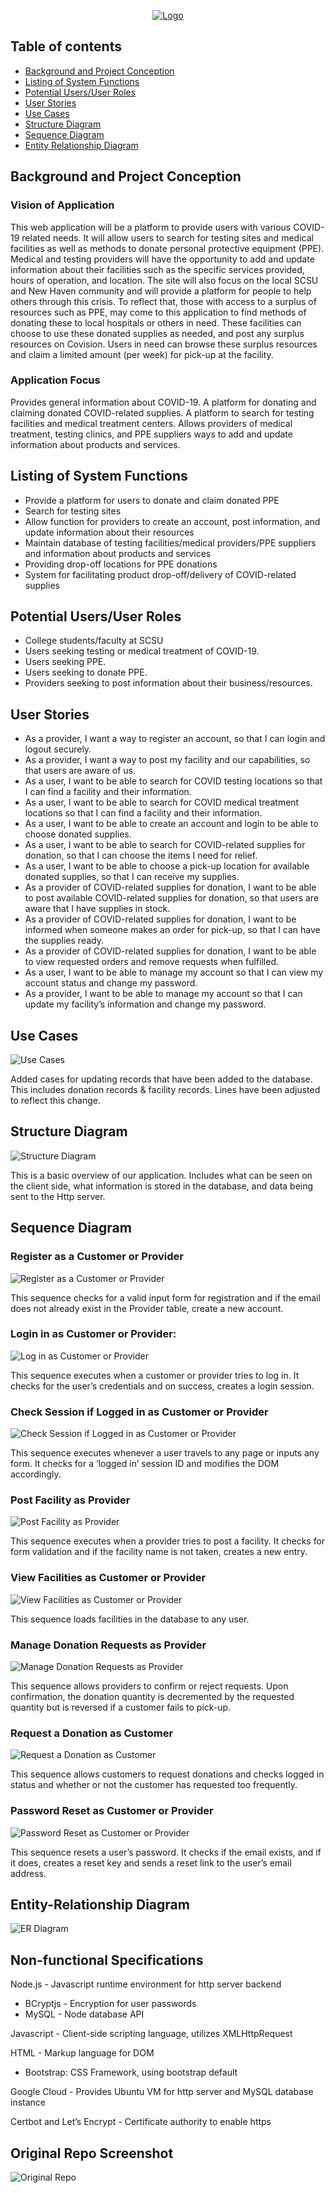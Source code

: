 <p align="center">
  <a href="https://example.com/">
    <img src="./public-html/img/logo-lg.png" alt="Logo">
  </a>
</p>

## Table of contents

- [Background and Project Conception ](#background)
- [Listing of System Functions](#system-functions)
- [Potential Users/User Roles](#whats-included)
- [User Stories](#user-stories)
- [Use Cases](#use-cases)
- [Structure Diagram](#structure-diagram)
- [Sequence Diagram](#sequence-diagram)
- [Entity Relationship Diagram](#er-diagram)

## Background and Project Conception

### Vision of Application

This web application will be a platform to provide users with various COVID-19 related needs. It will allow users to search for testing sites and medical facilities as well as methods to donate personal protective equipment (PPE). Medical and testing providers will have the opportunity to add and update information about their facilities such as the specific services provided, hours of operation, and location.
The site will also focus on the local SCSU and New Haven community and will provide a platform for people to help others through this crisis. To reflect that, those with access to a surplus of resources such as PPE, may come to this application to find methods of donating these to local hospitals or others in need. These facilities can choose to use these donated supplies as needed, and post any surplus resources on Covision. Users in need can browse these surplus resources and claim a limited amount (per week) for pick-up at the facility.

### Application Focus

Provides general information about COVID-19.
A platform for donating and claiming donated COVID-related supplies.
A platform to search for testing facilities and medical treatment centers.
Allows providers of medical treatment, testing clinics, and PPE suppliers ways to add and update information about products and services.

## Listing of System Functions

- Provide a platform for users to donate and claim donated PPE
- Search for testing sites
- Allow function for providers to create an account, post information, and update information about their resources
- Maintain database of testing facilities/medical providers/PPE suppliers and information about products and services
- Providing drop-off locations for PPE donations
- System for facilitating product drop-off/delivery of COVID-related supplies

## Potential Users/User Roles

- College students/faculty at SCSU
- Users seeking testing or medical treatment of COVID-19.
- Users seeking PPE.
- Users seeking to donate PPE.
- Providers seeking to post information about their business/resources.

## User Stories

- As a provider, I want a way to register an account, so that I can login and logout securely.
- As a provider, I want a way to post my facility and our capabilities, so that users are aware of us.
- As a user, I want to be able to search for COVID testing locations so that I can find a facility and their information.
- As a user, I want to be able to search for COVID medical treatment locations so that I can find a facility and their information.
- As a user, I want to be able to create an account and login to be able to choose donated supplies.
- As a user, I want to be able to search for COVID-related supplies for donation, so that I can choose the items I need for relief.
- As a user, I want to be able to choose a pick-up location for available donated supplies, so that I can receive my supplies.
- As a provider of COVID-related supplies for donation, I want to be able to post available COVID-related supplies for donation, so that users are aware that I have supplies in stock.
- As a provider of COVID-related supplies for donation, I want to be informed when someone makes an order for pick-up, so that I can have the supplies ready.
- As a provider of COVID-related supplies for donation, I want to be able to view requested orders and remove requests when fulfilled.
- As a user, I want to be able to manage my account so that I can view my account status and change my password.
- As a provider, I want to be able to manage my account so that I can update my facility’s information and change my password.

## Use Cases

![](screenshots/use-case.png "Use Cases")

Added cases for updating records that have been added to the database. This includes donation records & facility records. Lines have been adjusted to reflect this change.

## Structure Diagram

![](screenshots/structure-diagram.png "Structure Diagram")

This is a basic overview of our application. Includes what can be seen on the client side, what information is stored in the database, and data being sent to the Http server.

## Sequence Diagram

### Register as a Customer or Provider

![](screenshots/sequence-register.png "Register as a Customer or Provider")

This sequence checks for a valid input form for registration and if the email does not already exist in the Provider table, create a new account.

### Login in as Customer or Provider:

![](screenshots/sequence-login.png "Log in as Customer or Provider")

This sequence executes when a customer or provider tries to log in. It checks for the user’s credentials and on success, creates a login session.

### Check Session if Logged in as Customer or Provider

![](screenshots/sequence-session.png "Check Session if Logged in as Customer or Provider")

This sequence executes whenever a user travels to any page or inputs any form. It checks for a ‘logged in’ session ID and modifies the DOM accordingly.

### Post Facility as Provider

![](screenshots/sequence-post.png "Post Facility as Provider")

This sequence executes when a provider tries to post a facility. It checks for form validation and if the facility name is not taken, creates a new entry.

### View Facilities as Customer or Provider

![](screenshots/sequence-get.png "View Facilities as Customer or Provider")

This sequence loads facilities in the database to any user.

### Manage Donation Requests as Provider

![](screenshots/sequence-manage-donation.png "Manage Donation Requests as Provider")

This sequence allows providers to confirm or reject requests. Upon confirmation, the donation quantity is decremented by the requested quantity but is reversed if a customer fails to pick-up.

### Request a Donation as Customer

![](screenshots/sequence-request-donation.png "Request a Donation as Customer")

This sequence allows customers to request donations and checks logged in status and whether or not the customer has requested too frequently.

### Password Reset as Customer or Provider

![](screenshots/sequence-password-reset.png "Password Reset as Customer or Provider")

This sequence resets a user’s password. It checks if the email exists, and if it does, creates a reset key and sends a reset link to the user’s email address.

## Entity-Relationship Diagram

![](screenshots/er-diagram.png "ER Diagram")

## Non-functional Specifications

Node.js - Javascript runtime environment for http server backend

- BCryptjs - Encryption for user passwords
- MySQL - Node database API

Javascript - Client-side scripting language, utilizes XMLHttpRequest

HTML - Markup language for DOM

- Bootstrap: CSS Framework, using bootstrap default

Google Cloud - Provides Ubuntu VM for http server and MySQL database instance

Certbot and Let’s Encrypt - Certificate authority to enable https

## Original Repo Screenshot

![Original Repo](screenshots/original-repo.png "Original Repo")
